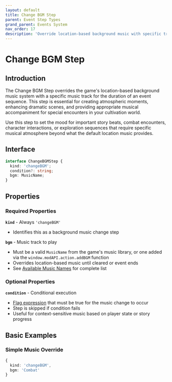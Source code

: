 ```yaml
---
layout: default
title: Change BGM Step
parent: Event Step Types
grand_parent: Events System
nav_order: 17
description: 'Override location-based background music with specific tracks'
---
```


# Change BGM Step

## Introduction

The Change BGM Step overrides the game's location-based background music system with a specific music track for the duration of an event sequence. This step is essential for creating atmospheric moments, enhancing dramatic scenes, and providing appropriate musical accompaniment for special encounters in your cultivation world.

Use this step to set the mood for important story beats, combat encounters, character interactions, or exploration sequences that require specific musical atmosphere beyond what the default location music provides.

## Interface

```typescript
interface ChangeBGMStep {
  kind: 'changeBGM';
  condition?: string;
  bgm: MusicName;
}
```

## Properties

### Required Properties

**`kind`** - Always `'changeBGM'`

- Identifies this as a background music change step

**`bgm`** - Music track to play

- Must be a valid `MusicName` from the game's music library, or one added via the `window.modAPI.action.addBGM` function
- Overrides location-based music until cleared or event ends
- See [Available Music Names](#available-music-names) for complete list

### Optional Properties

**`condition`** - Conditional execution

- [Flag expression](../../concepts/flags) that must be true for the music change to occur
- Step is skipped if condition fails
- Useful for context-sensitive music based on player state or story progress

## Basic Examples

### Simple Music Override

```typescript
{
  kind: 'changeBGM',
  bgm: 'Combat'
}
```
